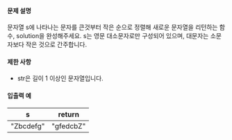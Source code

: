 #### 문제 설명
문자열 s에 나타나는 문자를 큰것부터 작은 순으로 정렬해 새로운 문자열을 리턴하는 함수, solution을 완성해주세요.
s는 영문 대소문자로만 구성되어 있으며, 대문자는 소문자보다 작은 것으로 간주합니다.

#### 제한 사항
- str은 길이 1 이상인 문자열입니다.

#### 입출력 예
s|	return
-|-
"Zbcdefg"|	"gfedcbZ"